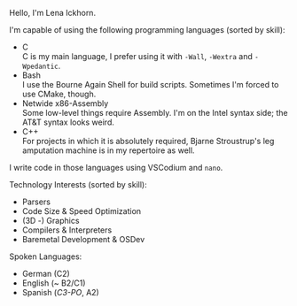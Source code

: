 Hello, I'm Lena Ickhorn.

I'm capable of using the following programming languages
(sorted by skill):
- C  
    C is my main language, I prefer using it with
    `-Wall`, `-Wextra` and `-Wpedantic`.
- Bash  
    I use the Bourne Again Shell for build scripts.
    Sometimes I'm forced to use CMake, though.
- Netwide x86-Assembly  
    Some low-level things require Assembly. I'm on the Intel syntax
    side; the AT&T syntax looks weird.
- C++  
    For projects in which it is absolutely required, Bjarne
    Stroustrup's leg amputation machine is in my repertoire as well.

I write code in those languages using VSCodium and `nano`.

Technology Interests (sorted by skill):

- Parsers
- Code Size & Speed Optimization
- (3D -) Graphics
- Compilers & Interpreters
- Baremetal Development & OSDev

Spoken Languages:

- German  (C2)
- English (~ B2/C1)
- Spanish (*C3-PO*, A2)

